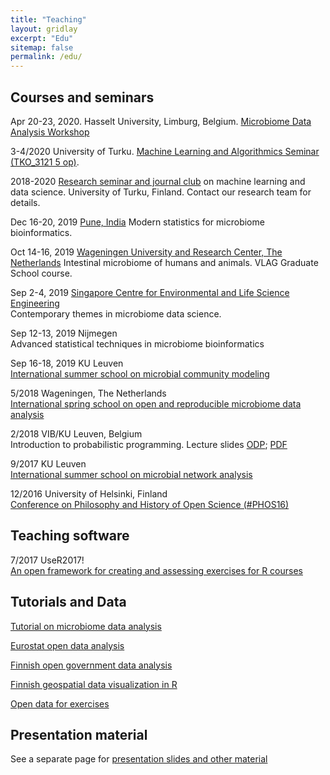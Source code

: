 ```yaml
---
title: "Teaching"
layout: gridlay
excerpt: "Edu"
sitemap: false
permalink: /edu/
---
```



<!--My teaching activities focus on modern statistical data analysis, and its applications in life sciences and digital humanities. This includes in particular in modern theory, methods and applications of modern statistical data analysis, machine learning, probabilistic programming and artificial intelligence (AI). The main application areas include functional genomics, microbial ecology of the human body, large population cohort studies, computational history, open research software, and open science.-->



Courses and seminars
---------------------

Apr 20-23, 2020. Hasselt University, Limburg, Belgium. [Microbiome Data Analysis Workshop](https://microbiome-workshop.meetinghand.com/)

3-4/2020 University of Turku. [Machine Learning and Algorithmics Seminar (TKO_3121 5 op)](https://opas.peppi.utu.fi/fi/opintojakso/TKO_3121/3255). 

2018-2020 [Research seminar and journal club](../seminar/) on machine learning and data science. University of Turku, Finland. Contact our research team for details.

Dec 16-20, 2019 [Pune, India](https://pbs.twimg.com/media/D-cRz8YUYAEuzNj.jpg)
Modern statistics for microbiome bioinformatics.

Oct 14-16, 2019 [Wageningen University and Research Center, The Netherlands](https://www.vlaggraduateschool.nl/nl/cursus/IMHA19.htm#tab0)
Intestinal microbiome of humans and animals. VLAG Graduate School course.

Sep 2-4, 2019 [Singapore Centre for Environmental and Life Science Engineering](http://www.scelse.sg/)  
Contemporary themes in microbiome data science.

Sep 12-13, 2019 Nijmegen  
Advanced statistical techniques in microbiome bioinformatics

Sep 16-18, 2019 KU Leuven  
[International summer school on microbial community modeling](http://psbweb05.psb.ugent.be/conet/microbemodelschool/index.php)

5/2018 Wageningen, The Netherlands  
[International spring school on open and reproducible microbiome data analysis](https://mibwurrepo.github.io/OPEN-REPRODUCIBLE-MICROBIOME-DATA-ANALYSIS-2018/) 

2/2018 VIB/KU Leuven, Belgium  
Introduction to probabilistic programming.
Lecture slides [ODP](https://github.com/openresearchlabs/openresearchlabs.github.io/tree/master/publications/publications/slides/20180226-rstan-VIB.odp); [PDF](https://github.com/openresearchlabs/openresearchlabs.github.io/tree/master/publications/publications/slides/20180226-rstan-VIB.pdf)

9/2017 KU Leuven  
[International summer school on microbial network analysis](http://psbweb05.psb.ugent.be/conet/econetschool/index.php)

12/2016 University of Helsinki, Finland  
[Conference on Philosophy and History of Open Science (#PHOS16)](https://www.helsinki.fi/en/researchgroups/helsinki-digital-humanities/phos16-conference)

<!--Further courses in the past on high-throughput bioinformatics,
high-throughput sequencing, prior knowledge and background data in
computational inference, data fusion in bioinformatics.-->



Teaching software
-----

7/2017 UseR2017!  
[An open framework for creating and assessing exercises for R courses](https://ropengov.github.io/edu/)


Tutorials and Data
---------------------

[Tutorial on microbiome data analysis](https://microbiome.github.io/microbiome)  

[Eurostat open data analysis](https://github.com/rOpenGov/eurostat/blob/master/vignettes/eurostat_tutorial.md)

[Finnish open government data analysis](https://github.com/rOpenGov/sorvi/blob/master/vignettes/sorvi_tutorial.md)

[Finnish geospatial data visualization in R](https://github.com/rOpenGov/gisfin/blob/master/vignettes/gisfin_tutorial.md)

[Open data for exercises](../data/) 



Presentation material
-----

See a separate page for [presentation slides and other material](../media/)


<!--
Supervised theses and assignments
=================================
**Screening of functional copy number changes with dependency models** Olli-Pekka Huovilainen, 2010 (M.Sc. thesis; in Finnish).  
**Modeling cancer-associated transcriptional responses in cell-biological networks**. Ossi Koivistoinen, 2010 (M.Sc. thesis).  
**Meta-analysis in gene expression studies** Maija Nevala, 2008 (B.Sc. thesis; in Finnish)  
**Data fusion in functional genomics: investigating gene expression across leukemia subtypes** Jyry Suvilehto, 2007  (B.Sc. thesis; in Finnish)  
**Accelerated Variational Dirichlet Process Gaussian Mixture Models** Ant&oacute;nio Gusm&atilde;o, 2009 (Special assignment)  
**Canonical correlation analysis for studying dependencies in gene expression between man and mouse** Atte Saarela, 2007 (special assignment)
-->



